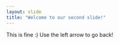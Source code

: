 ```yaml
---
layout: slide
title: "Welcome to our second slide!"
---
```

This is fine :)
Use the left arrow to go back!
